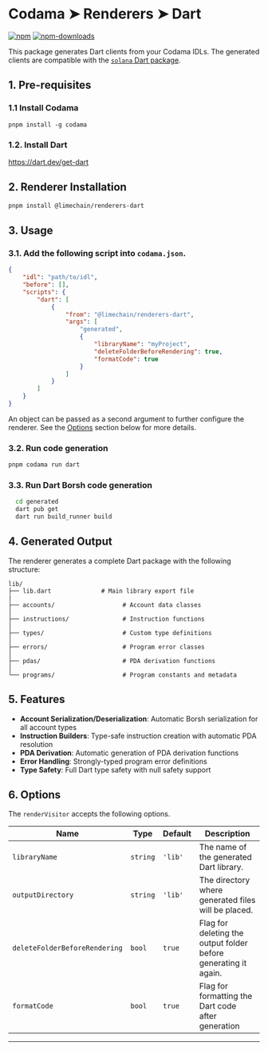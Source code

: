 # Codama ➤ Renderers ➤ Dart

[![npm][npm-image]][npm-url]
[![npm-downloads][npm-downloads-image]][npm-url]

[npm-downloads-image]: https://img.shields.io/npm/dm/@limechain/renderers-dart.svg?style=flat
[npm-image]: https://img.shields.io/npm/v/@limechain/renderers-dart.svg?style=flat&label=%40limechain%2Frenderers-dart
[npm-url]: https://www.npmjs.com/package/@limechain/renderers-dart

This package generates Dart clients from your Codama IDLs. The generated clients are compatible with the [`solana` Dart package](https://pub.dev/packages/solana).

## 1. Pre-requisites

### 1.1 Install Codama

```
pnpm install -g codama
```

### 1.2. Install Dart

https://dart.dev/get-dart

## 2. Renderer Installation

```sh
pnpm install @limechain/renderers-dart
```

## 3. Usage

### 3.1. Add the following script into `codama.json`.

```json
{
    "idl": "path/to/idl",
    "before": [],
    "scripts": {
        "dart": [
            {
                "from": "@limechain/renderers-dart",
                "args": [
                    "generated",
                    {
                        "libraryName": "myProject",
                        "deleteFolderBeforeRendering": true,
                        "formatCode": true
                    }
                ]
            }
        ]
    }
}
```

An object can be passed as a second argument to further configure the renderer. See the [Options](#options) section below for more details.

### 3.2. Run code generation

```sh
pnpm codama run dart
```

### 3.3. Run Dart Borsh code generation

```sh
  cd generated
  dart pub get
  dart run build_runner build
```

## 4. Generated Output

The renderer generates a complete Dart package with the following structure:

```
lib/
├── lib.dart              # Main library export file
|
├── accounts/                   # Account data classes
│
├── instructions/               # Instruction functions
│
├── types/                      # Custom type definitions
│
├── errors/                     # Program error classes
│
├── pdas/                       # PDA derivation functions
│
└── programs/                   # Program constants and metadata
```

## 5. Features

- **Account Serialization/Deserialization**: Automatic Borsh serialization for all account types
- **Instruction Builders**: Type-safe instruction creation with automatic PDA resolution
- **PDA Derivation**: Automatic generation of PDA derivation functions
- **Error Handling**: Strongly-typed program error definitions
- **Type Safety**: Full Dart type safety with null safety support

## 6. Options

The `renderVisitor` accepts the following options.

| Name                          | Type     | Default | Description                                                     |
| ----------------------------- | -------- | ------- | --------------------------------------------------------------- |
| `libraryName`                 | `string` | `'lib'` | The name of the generated Dart library.                         |
| `outputDirectory`             | `string` | `'lib'` | The directory where generated files will be placed.             |
| `deleteFolderBeforeRendering` | `bool`   | `true`  | Flag for deleting the output folder before generating it again. |
| `formatCode`                  | `bool`   | `true`  | Flag for formatting the Dart code after generation              |

<hr/>

